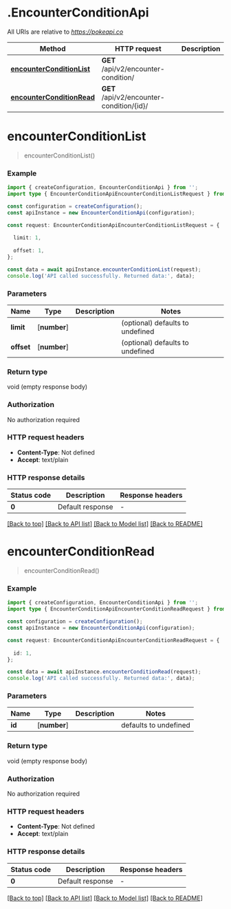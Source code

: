 # .EncounterConditionApi

All URIs are relative to *https://pokeapi.co*

Method | HTTP request | Description
------------- | ------------- | -------------
[**encounterConditionList**](EncounterConditionApi.md#encounterConditionList) | **GET** /api/v2/encounter-condition/ | 
[**encounterConditionRead**](EncounterConditionApi.md#encounterConditionRead) | **GET** /api/v2/encounter-condition/{id}/ | 


# **encounterConditionList**
> encounterConditionList()


### Example


```typescript
import { createConfiguration, EncounterConditionApi } from '';
import type { EncounterConditionApiEncounterConditionListRequest } from '';

const configuration = createConfiguration();
const apiInstance = new EncounterConditionApi(configuration);

const request: EncounterConditionApiEncounterConditionListRequest = {
  
  limit: 1,
  
  offset: 1,
};

const data = await apiInstance.encounterConditionList(request);
console.log('API called successfully. Returned data:', data);
```


### Parameters

Name | Type | Description  | Notes
------------- | ------------- | ------------- | -------------
 **limit** | [**number**] |  | (optional) defaults to undefined
 **offset** | [**number**] |  | (optional) defaults to undefined


### Return type

void (empty response body)

### Authorization

No authorization required

### HTTP request headers

 - **Content-Type**: Not defined
 - **Accept**: text/plain


### HTTP response details
| Status code | Description | Response headers |
|-------------|-------------|------------------|
**0** | Default response |  -  |

[[Back to top]](#) [[Back to API list]](README.md#documentation-for-api-endpoints) [[Back to Model list]](README.md#documentation-for-models) [[Back to README]](README.md)

# **encounterConditionRead**
> encounterConditionRead()


### Example


```typescript
import { createConfiguration, EncounterConditionApi } from '';
import type { EncounterConditionApiEncounterConditionReadRequest } from '';

const configuration = createConfiguration();
const apiInstance = new EncounterConditionApi(configuration);

const request: EncounterConditionApiEncounterConditionReadRequest = {
  
  id: 1,
};

const data = await apiInstance.encounterConditionRead(request);
console.log('API called successfully. Returned data:', data);
```


### Parameters

Name | Type | Description  | Notes
------------- | ------------- | ------------- | -------------
 **id** | [**number**] |  | defaults to undefined


### Return type

void (empty response body)

### Authorization

No authorization required

### HTTP request headers

 - **Content-Type**: Not defined
 - **Accept**: text/plain


### HTTP response details
| Status code | Description | Response headers |
|-------------|-------------|------------------|
**0** | Default response |  -  |

[[Back to top]](#) [[Back to API list]](README.md#documentation-for-api-endpoints) [[Back to Model list]](README.md#documentation-for-models) [[Back to README]](README.md)


